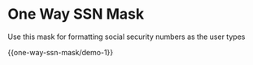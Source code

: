 One Way SSN Mask
================

Use this mask for formatting social security numbers as the user types

{{one-way-ssn-mask/demo-1}}

